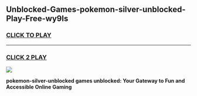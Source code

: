 
## Unblocked-Games-pokemon-silver-unblocked-Play-Free-wy9ls
<h3>
<a href="https://premium76.site?title=pokemon-silver-unblocked&ref=12A">CLICK TO PLAY</a></h3>
<hr>

<h3>
<a href="https://premium76.site?title=pokemon-silver-unblocked&ref=12A">CLICK 2 PLAY</a>
  
</h3>

<a href="https://premium76.site?title=pokemon-silver-unblocked&ref=12A"><img src="https://clearcache.store/games.png"></a>


**pokemon-silver-unblocked games unblocked: Your Gateway to Fun and Accessible Online Gaming**
